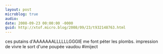 ```yaml
---
layout: post
microblog: true
audio: 
date: 2008-09-23 00:00:00 -0000
guid: http://xtof.micro.blog/2008/09/23/t932148763.html
---
```

ces putains d'AAAAAAALLLLLLGGGIE me font péter les plombs. impression de vivre le sort d'une poupée vaudou #imiject
